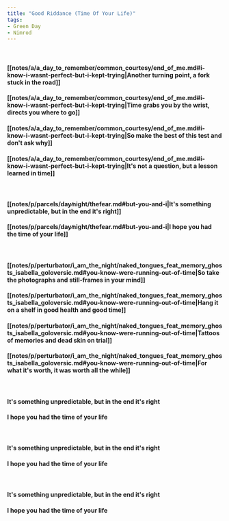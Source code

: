 ```yaml
---
title: "Good Riddance (Time Of Your Life)"
tags:
- Green Day
- Nimrod
---
```

&nbsp;
#### [[notes/a/a_day_to_remember/common_courtesy/end_of_me.md#i-know-i-wasnt-perfect-but-i-kept-trying|Another turning point, a fork stuck in the road]]
#### [[notes/a/a_day_to_remember/common_courtesy/end_of_me.md#i-know-i-wasnt-perfect-but-i-kept-trying|Time grabs you by the wrist, directs you where to go]]
#### [[notes/a/a_day_to_remember/common_courtesy/end_of_me.md#i-know-i-wasnt-perfect-but-i-kept-trying|So make the best of this test and don't ask why]]
#### [[notes/a/a_day_to_remember/common_courtesy/end_of_me.md#i-know-i-wasnt-perfect-but-i-kept-trying|It's not a question, but a lesson learned in time]]
&nbsp;
#### [[notes/p/parcels/day∕night/thefear.md#but-you-and-i|It's something unpredictable, but in the end it's right]]
#### [[notes/p/parcels/day∕night/thefear.md#but-you-and-i|I hope you had the time of your life]]
&nbsp;
#### [[notes/p/perturbator/i_am_the_night/naked_tongues_feat_memory_ghosts_isabella_goloversic.md#you-know-were-running-out-of-time|So take the photographs and still-frames in your mind]]
#### [[notes/p/perturbator/i_am_the_night/naked_tongues_feat_memory_ghosts_isabella_goloversic.md#you-know-were-running-out-of-time|Hang it on a shelf in good health and good time]]
#### [[notes/p/perturbator/i_am_the_night/naked_tongues_feat_memory_ghosts_isabella_goloversic.md#you-know-were-running-out-of-time|Tattoos of memories and dead skin on trial]]
#### [[notes/p/perturbator/i_am_the_night/naked_tongues_feat_memory_ghosts_isabella_goloversic.md#you-know-were-running-out-of-time|For what it's worth, it was worth all the while]]
&nbsp;
#### It's something unpredictable, but in the end it's right
#### I hope you had the time of your life
&nbsp;
#### It's something unpredictable, but in the end it's right
#### I hope you had the time of your life
&nbsp;
#### It's something unpredictable, but in the end it's right
#### I hope you had the time of your life
